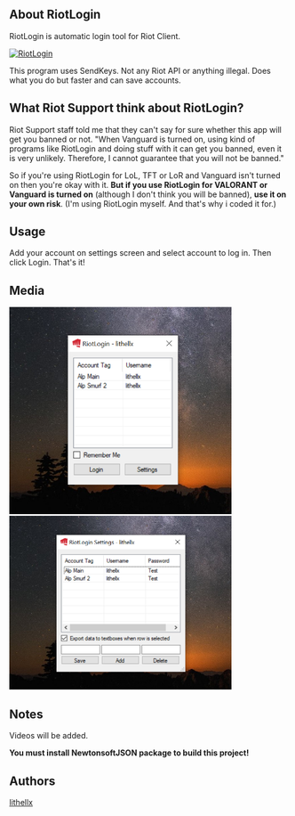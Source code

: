## About RiotLogin
RiotLogin is automatic login tool for Riot Client.

[![RiotLogin](https://img.shields.io/github/downloads/lithellx/RiotLogin/total?style=for-the-badge&label=RiotLogin%20Downloads&color=red)]()

This program uses SendKeys. Not any Riot API or anything illegal. Does what you do but faster and can save accounts.

## What Riot Support think about RiotLogin?

Riot Support staff told me that they can't say for sure whether this app will get you banned or not.
"When Vanguard is turned on, using kind of programs like RiotLogin and doing stuff with it can get you banned, even it is very unlikely. Therefore, I cannot guarantee that you will not be banned."

So if you're using RiotLogin for LoL, TFT or LoR and Vanguard isn't turned on then you're okay with it. **But if you use RiotLogin for VALORANT or Vanguard is turned on** (although I don't think you will be banned), **use it on your own risk**. (I'm using RiotLogin myself. And that's why i coded it for.)

## Usage
Add your account on settings screen and select account to log in. Then click Login. That's it!

## Media
<img src="/Images/RiotLogin1.png" width="400"/>
<img src="/Images/RiotLogin2.png" width="400"/>

## Notes
Videos will be added.


**You must install NewtonsoftJSON package to build this project!**

## Authors
[lithellx](https://github.com/lithellx)
